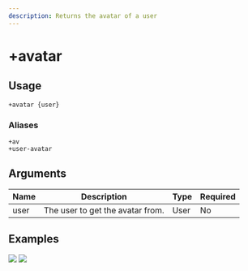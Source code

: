```yaml
---
description: Returns the avatar of a user
---
```


# +avatar

## Usage

```
+avatar {user}
```

### Aliases

```
+av
+user-avatar
```

## Arguments

| Name | Description                      | Type | Required |
| ---- | -------------------------------- | ---- | -------- |
| user | The user to get the avatar from. | User | No       |

## Examples

![](https://tawk.link/60e18ecd649e0a0a5cca7167/kb/attachments/CYliAw4Etf.jpg) ![](https://tawk.link/60e18ecd649e0a0a5cca7167/kb/attachments/3vWHSJyeAZ.jpg)
